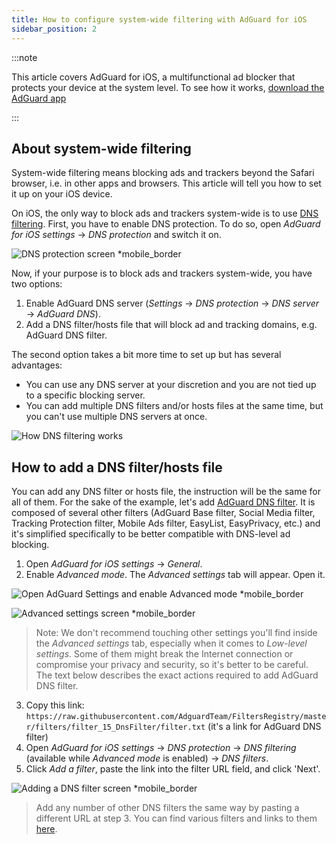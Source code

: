 ```yaml
---
title: How to configure system-wide filtering with AdGuard for iOS
sidebar_position: 2
---
```


:::note

This article covers AdGuard for iOS, a multifunctional ad blocker that protects your device at the system level. To see how it works, [download the AdGuard app](https://adguard.com/download.html?auto=true)

:::

## About system-wide filtering

System-wide filtering means blocking ads and trackers beyond the Safari browser, i.e. in other apps and browsers. This article will tell you how to set it up on your iOS device.

On iOS, the only way to block ads and trackers system-wide is to use [DNS filtering](https://adguard-dns.io/kb/general/dns-filtering/). First, you have to enable DNS protection. To do so, open *AdGuard for iOS settings* → *DNS protection* and switch it on.

![DNS protection screen *mobile_border](https://cdn.adtidy.org/public/Adguard/Blog/ios_dns_protection.PNG)

Now, if your purpose is to block ads and trackers system-wide, you have two options:

1. Enable AdGuard DNS server (*Settings* → *DNS protection* → *DNS server* → *AdGuard DNS*).
2. Add a DNS filter/hosts file that will block ad and tracking domains, e.g. AdGuard DNS filter.

The second option takes a bit more time to set up but has several advantages:

* You can use any DNS server at your discretion and you are not tied up to a specific blocking server.
* You can add multiple DNS filters and/or hosts files at the same time, but you can't use multiple DNS servers at once.

![How DNS filtering works](https://cdn.adtidy.org/public/Adguard/kb/DNS_filtering/how_dns_filtering_works_en.png)

## How to add a DNS filter/hosts file

You can add any DNS filter or hosts file, the instruction will be the same for all of them. For the sake of the example, let's add [AdGuard DNS filter](https://github.com/AdguardTeam/AdguardSDNSFilter). It is composed of several other filters (AdGuard Base filter, Social Media filter, Tracking Protection filter, Mobile Ads filter, EasyList, EasyPrivacy, etc.) and it's simplified specifically to be better compatible with DNS-level ad blocking.

1. Open *AdGuard for iOS settings* → *General*.
2. Enable *Advanced mode*. The *Advanced settings* tab will appear. Open it.

![Open AdGuard Settings and enable Advanced mode *mobile_border](https://cdn.adtidy.org/public/Adguard/Release_notes/iOS/v4.0/advanced_mode_en.jpg)

![Advanced settings screen *mobile_border](https://cdn.adtidy.org/public/Adguard/Blog/ios_advanced_settings.PNG)

> Note: We don't recommend touching other settings you'll find inside the *Advanced settings* tab, especially when it comes to *Low-level settings*. Some of them might break the Internet connection or compromise your privacy and security, so it's better to be careful. The text below describes the exact actions required to add AdGuard DNS filter.

3. Copy this link: `https://raw.githubusercontent.com/AdguardTeam/FiltersRegistry/master/filters/filter_15_DnsFilter/filter.txt` (it's a link for AdGuard DNS filter)
4. Open *AdGuard for iOS settings* → *DNS protection* → *DNS filtering* (available while *Advanced mode* is enabled) → *DNS filters*.
5. Click *Add a filter*, paste the link into the filter URL field, and click 'Next'.

![Adding a DNS filter screen *mobile_border](https://cdn.adtidy.org/public/Adguard/Blog/ios_adding_a_filter.PNG)

> Add any number of other DNS filters the same way by pasting a different URL at step 3. You can find various filters and links to them [here](https://filterlists.com).
